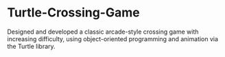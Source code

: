# Turtle-Crossing-Game
Designed and developed a classic arcade-style crossing game with increasing difficulty, using object-oriented programming and animation via the Turtle library.
